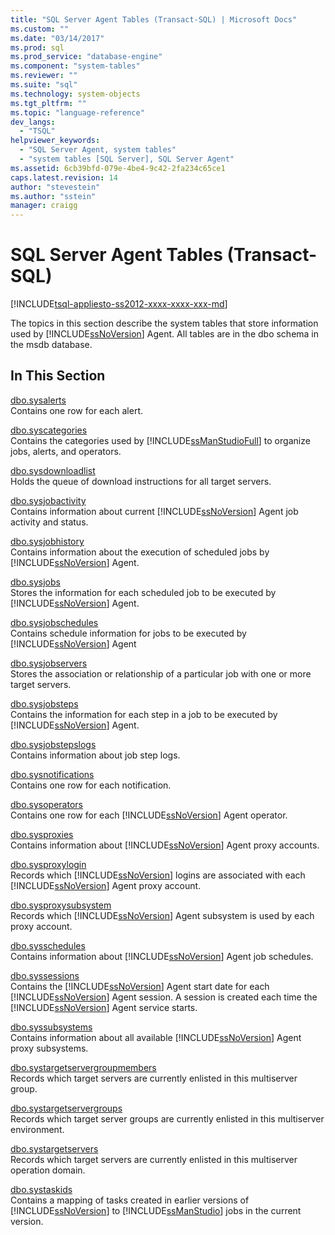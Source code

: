 ```yaml
---
title: "SQL Server Agent Tables (Transact-SQL) | Microsoft Docs"
ms.custom: ""
ms.date: "03/14/2017"
ms.prod: sql
ms.prod_service: "database-engine"
ms.component: "system-tables"
ms.reviewer: ""
ms.suite: "sql"
ms.technology: system-objects
ms.tgt_pltfrm: ""
ms.topic: "language-reference"
dev_langs: 
  - "TSQL"
helpviewer_keywords: 
  - "SQL Server Agent, system tables"
  - "system tables [SQL Server], SQL Server Agent"
ms.assetid: 6cb39bfd-079e-4be4-9c42-2fa234c65ce1
caps.latest.revision: 14
author: "stevestein"
ms.author: "sstein"
manager: craigg
---
```

# SQL Server Agent Tables (Transact-SQL)
[!INCLUDE[tsql-appliesto-ss2012-xxxx-xxxx-xxx-md](../../includes/tsql-appliesto-ss2012-xxxx-xxxx-xxx-md.md)]

  The topics in this section describe the system tables that store information used by [!INCLUDE[ssNoVersion](../../includes/ssnoversion-md.md)] Agent. All tables are in the dbo schema in the msdb database.  
  
## In This Section  
 [dbo.sysalerts](../../relational-databases/system-tables/dbo-sysalerts-transact-sql.md)  
 Contains one row for each alert.  
  
 [dbo.syscategories](../../relational-databases/system-tables/dbo-syscategories-transact-sql.md)  
 Contains the categories used by [!INCLUDE[ssManStudioFull](../../includes/ssmanstudiofull-md.md)] to organize jobs, alerts, and operators.  
  
 [dbo.sysdownloadlist](../../relational-databases/system-tables/dbo-sysdownloadlist-transact-sql.md)  
 Holds the queue of download instructions for all target servers.  
  
 [dbo.sysjobactivity](../../relational-databases/system-tables/dbo-sysjobactivity-transact-sql.md)  
 Contains information about current [!INCLUDE[ssNoVersion](../../includes/ssnoversion-md.md)] Agent job activity and status.  
  
 [dbo.sysjobhistory](../../relational-databases/system-tables/dbo-sysjobhistory-transact-sql.md)  
 Contains information about the execution of scheduled jobs by [!INCLUDE[ssNoVersion](../../includes/ssnoversion-md.md)] Agent.  
  
 [dbo.sysjobs](../../relational-databases/system-tables/dbo-sysjobs-transact-sql.md)  
 Stores the information for each scheduled job to be executed by [!INCLUDE[ssNoVersion](../../includes/ssnoversion-md.md)] Agent.  
  
 [dbo.sysjobschedules](../../relational-databases/system-tables/dbo-sysjobschedules-transact-sql.md)  
 Contains schedule information for jobs to be executed by [!INCLUDE[ssNoVersion](../../includes/ssnoversion-md.md)] Agent  
  
 [dbo.sysjobservers](../../relational-databases/system-tables/dbo-sysjobservers-transact-sql.md)  
 Stores the association or relationship of a particular job with one or more target servers.  
  
 [dbo.sysjobsteps](../../relational-databases/system-tables/dbo-sysjobsteps-transact-sql.md)  
 Contains the information for each step in a job to be executed by [!INCLUDE[ssNoVersion](../../includes/ssnoversion-md.md)] Agent.  
  
 [dbo.sysjobstepslogs](../../relational-databases/system-tables/dbo-sysjobstepslogs-transact-sql.md)  
 Contains information about job step logs.  
  
 [dbo.sysnotifications](../../relational-databases/system-tables/dbo-sysnotifications-transact-sql.md)  
 Contains one row for each notification.  
  
 [dbo.sysoperators](../../relational-databases/system-tables/dbo-sysoperators-transact-sql.md)  
 Contains one row for each [!INCLUDE[ssNoVersion](../../includes/ssnoversion-md.md)] Agent operator.  
  
 [dbo.sysproxies](../../relational-databases/system-tables/dbo-sysproxies-transact-sql.md)  
 Contains information about [!INCLUDE[ssNoVersion](../../includes/ssnoversion-md.md)] Agent proxy accounts.  
  
 [dbo.sysproxylogin](../../relational-databases/system-tables/dbo-sysproxylogin-transact-sql.md)  
 Records which [!INCLUDE[ssNoVersion](../../includes/ssnoversion-md.md)] logins are associated with each [!INCLUDE[ssNoVersion](../../includes/ssnoversion-md.md)] Agent proxy account.  
  
 [dbo.sysproxysubsystem](../../relational-databases/system-tables/dbo-sysproxysubsystem-transact-sql.md)  
 Records which [!INCLUDE[ssNoVersion](../../includes/ssnoversion-md.md)] Agent subsystem is used by each proxy account.  
  
 [dbo.sysschedules](../../relational-databases/system-tables/dbo-sysschedules-transact-sql.md)  
 Contains information about [!INCLUDE[ssNoVersion](../../includes/ssnoversion-md.md)] Agent job schedules.  
  
 [dbo.syssessions](../../relational-databases/system-tables/dbo-syssessions-transact-sql.md)  
 Contains the [!INCLUDE[ssNoVersion](../../includes/ssnoversion-md.md)] Agent start date for each [!INCLUDE[ssNoVersion](../../includes/ssnoversion-md.md)] Agent session. A session is created each time the [!INCLUDE[ssNoVersion](../../includes/ssnoversion-md.md)] Agent service starts.  
  
 [dbo.syssubsystems](../../relational-databases/system-tables/dbo-sysproxysubsystem-transact-sql.md)  
 Contains information about all available [!INCLUDE[ssNoVersion](../../includes/ssnoversion-md.md)] Agent proxy subsystems.  
  
 [dbo.systargetservergroupmembers](../../relational-databases/system-tables/dbo-systargetservergroupmembers-transact-sql.md)  
 Records which target servers are currently enlisted in this multiserver group.  
  
 [dbo.systargetservergroups](../../relational-databases/system-tables/dbo-systargetservergroups-transact-sql.md)  
 Records which target server groups are currently enlisted in this multiserver environment.  
  
 [dbo.systargetservers](../../relational-databases/system-tables/dbo-systargetservers-transact-sql.md)  
 Records which target servers are currently enlisted in this multiserver operation domain.  
  
 [dbo.systaskids](../../relational-databases/system-tables/dbo-systaskids-transact-sql.md)  
 Contains a mapping of tasks created in earlier versions of [!INCLUDE[ssNoVersion](../../includes/ssnoversion-md.md)] to [!INCLUDE[ssManStudio](../../includes/ssmanstudio-md.md)] jobs in the current version.  
  
  
